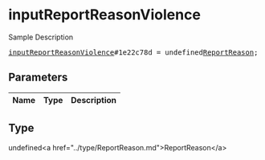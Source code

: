 # inputReportReasonViolence

Sample Description

<pre>
<a href="../constructor/inputReportReasonViolence.md">inputReportReasonViolence</a>#1e22c78d = undefined<a href="../type/ReportReason.md">ReportReason</a>;
</pre>

## Parameters

| Name | Type | Description |
|------|:----:|-------------|

## Type

undefined&lt;a href=&#34;../type/ReportReason.md&#34;&gt;ReportReason&lt;/a&gt;
